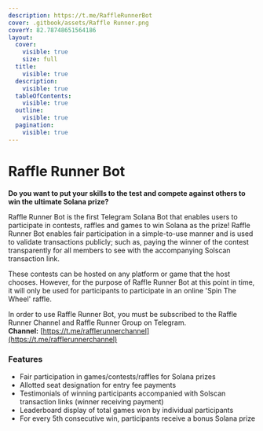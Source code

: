 ```yaml
---
description: https://t.me/RaffleRunnerBot
cover: .gitbook/assets/Raffle Runner.png
coverY: 82.78748651564186
layout:
  cover:
    visible: true
    size: full
  title:
    visible: true
  description:
    visible: true
  tableOfContents:
    visible: true
  outline:
    visible: true
  pagination:
    visible: true
---
```


# Raffle Runner Bot

**Do you want to put your skills to the test and compete against others to win the ultimate Solana prize?**

Raffle Runner Bot is the first Telegram Solana Bot that enables users to participate in contests, raffles and games to win Solana as the prize! Raffle Runner Bot enables fair participation in a simple-to-use manner and is used to validate transactions publicly; such as, paying the winner of the contest transparently for all members to see with the accompanying Solscan transaction link.

These contests can be hosted on any platform or game that the host chooses. However, for the purpose of Raffle Runner Bot at this point in time, it will only be used for participants to participate in an online 'Spin The Wheel' raffle.

In order to use Raffle Runner Bot, you must be subscribed to the Raffle Runner Channel and Raffle Runner Group on Telegram.\
**Channel:** [https://t.me/rafflerunnerchannel](https://t.me/rafflerunnerchannel)

### Features

* Fair participation in games/contests/raffles for Solana prizes
* Allotted seat designation for entry fee payments
* Testimonials of winning participants accompanied with Solscan transaction links (winner receiving payment)
* Leaderboard display of total games won by individual participants
* For every 5th consecutive win, participants receive a bonus Solana prize
